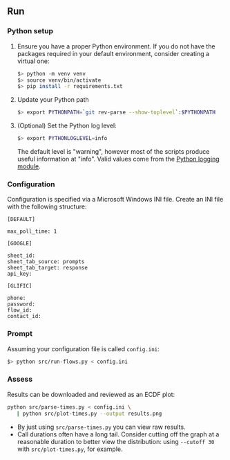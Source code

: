 

## Run

### Python setup

1. Ensure you have a proper Python environment. If you do not have the
   packages required in your default environment, consider creating a
   virtual one:

   ```bash
   $> python -m venv venv
   $> source venv/bin/activate
   $> pip install -r requirements.txt
   ```

2. Update your Python path

   ```bash
   $> export PYTHONPATH=`git rev-parse --show-toplevel`:$PYTHONPATH
   ```

3. (Optional) Set the Python log level:

   ```bash
   $> export PYTHONLOGLEVEL=info
   ```

   The default level is "warning", however most of the scripts produce
   useful information at "info". Valid values come from the [Python
   logging
   module](https://docs.python.org/3/library/logging.html#logging-levels).

### Configuration

Configuration is specified via a Microsoft Windows INI file. Create an
INI file with the following structure:

```
[DEFAULT]

max_poll_time: 1

[GOOGLE]

sheet_id:
sheet_tab_source: prompts
sheet_tab_target: response
api_key:

[GLIFIC]

phone:
password:
flow_id:
contact_id:
```

### Prompt

Assuming your configuration file is called `config.ini`:

```bash
$> python src/run-flows.py < config.ini
```

### Assess

Results can be downloaded and reviewed as an ECDF plot:

```bash
python src/parse-times.py < config.ini \
   | python src/plot-times.py --output results.png
```

* By just using `src/parse-times.py` you can view raw results.
* Call durations often have a long tail. Consider cutting off the
  graph at a reasonable duration to better view the distribution:
  using `--cutoff 30` with `src/plot-times.py`, for example.
